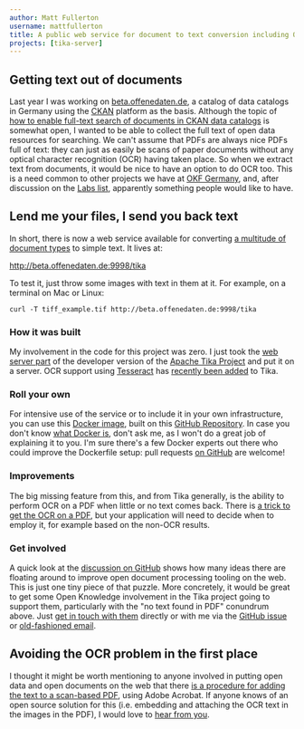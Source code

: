 ```yaml
---
author: Matt Fullerton
username: mattfullerton
title: A public web service for document to text conversion including OCR
projects: [tika-server]
---
```


## Getting text out of documents

Last year I was working on [beta.offenedaten.de](http://beta.offenedaten.de), a catalog of data catalogs in Germany using the [CKAN](http://www.ckan.org/) platform as the basis. Although the topic of [how to enable full-text search of documents in CKAN data catalogs](https://lists.okfn.org/pipermail/ckan-dev/2014-September/008051.html) is somewhat open, I wanted to be able to collect the full text of open data resources for searching. We can't assume that PDFs are always nice PDFs full of text: they can just as easily be scans of paper documents without any optical character recognition (OCR) having taken place. So when we extract text from documents, it would be nice to have an option to do OCR too. This is a need common to other projects we have at [OKF Germany](http://www.okfn.de), and, after discussion on the [Labs list](https://lists.okfn.org/pipermail/okfn-labs/2014-October/001491.html), apparently something people would like to have.

## Lend me your files, I send you back text
In short, there is now a web service available for converting [a multitude of document types](http://tika.apache.org/1.8/formats.html) to simple text. It lives at:

http://beta.offenedaten.de:9998/tika

To test it, just throw some images with text in them at it. For example, on a terminal on Mac or Linux:

    curl -T tiff_example.tif http://beta.offenedaten.de:9998/tika

### How it was built
My involvement in the code for this project was zero. I just took the [web server part](http://wiki.apache.org/tika/TikaJAXRS) of the developer version of the [Apache Tika Project](http://tika.apache.org/) and put it on a server. OCR support using [Tesseract](https://code.google.com/p/tesseract-ocr/) has [recently been added](http://wiki.apache.org/tika/TikaOCR) to Tika.

### Roll your own
For intensive use of the service or to include it in your own infrastructure, you can use this [Docker image](https://registry.hub.docker.com/u/mattfullerton/tika-tesseract-docker/), built on this [GitHub Repository](https://github.com/mattfullerton/tika-tesseract-docker). In case you don't know [what Docker is](https://www.docker.com/whatisdocker/), don't ask me, as I won't do a great job of explaining it to you. I'm sure there's a few Docker experts out there who could improve the Dockerfile setup: pull requests [on GitHub](https://github.com/mattfullerton/tika-tesseract-docker) are welcome!

### Improvements
The big missing feature from this, and from Tika generally, is the ability to perform OCR on a PDF when little or no text comes back. There is [a trick to get the OCR on a PDF](https://github.com/okfn/ideas/issues/88#issuecomment-71388714), but your application will need to decide when to employ it, for example based on the non-OCR results.

### Get involved
A quick look at the [discussion on GitHub](https://github.com/okfn/ideas/issues/88) shows how many ideas there are floating around to improve open document processing tooling on the web. This is just one tiny piece of that puzzle. More concretely, it would be great to get some Open Knowledge involvement in the Tika project going to support them, particularly with the "no text found in PDF" conundrum above. Just [get in touch with them](http://tika.apache.org/contribute.html) directly or with me via the [GitHub issue](https://github.com/okfn/ideas/issues/88) or [old-fashioned email](mailto:matt.fullerton@gmail.com).

## Avoiding the OCR problem in the first place
I thought it might be worth mentioning to anyone involved in putting open data and open documents on the web that there [is a procedure for adding the text to a scan-based PDF](http://computers.tutsplus.com/tutorials/how-to-ocr-text-in-pdf-and-image-files-in-adobe-acrobat--cms-20406), using Adobe Acrobat. If anyone knows of an open source solution for this (i.e. embedding and attaching the OCR text in the images in the PDF), I would love to [hear from you](mailto:matt.fullerton@gmail.com).
